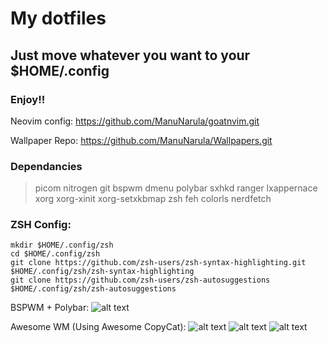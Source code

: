 # My dotfiles

  ## Just move whatever you want to your $HOME/.config
  ### Enjoy!!
  
Neovim config: https://github.com/ManuNarula/goatnvim.git

Wallpaper Repo: https://github.com/ManuNarula/Wallpapers.git
  
### Dependancies
> picom nitrogen git bspwm dmenu polybar sxhkd ranger lxappernace xorg xorg-xinit xorg-setxkbmap zsh feh colorls nerdfetch 

### ZSH Config:
    
    mkdir $HOME/.config/zsh
    cd $HOME/.config/zsh
    git clone https://github.com/zsh-users/zsh-syntax-highlighting.git  $HOME/.config/zsh/zsh-syntax-highlighting
    git clone https://github.com/zsh-users/zsh-autosuggestions  $HOME/.config/zsh/zsh-autosuggestions



BSPWM + Polybar:
![alt text](https://github.com/ManuNarula/dot/blob/main/2021-07-06_05-51.png?raw=true) 

Awesome WM (Using Awesome CopyCat):
![alt text](https://github.com/ManuNarula/configuration/blob/main/2021-09-09_13-53.png)
![alt text](https://github.com/ManuNarula/configuration/blob/main/2021-08-27_16-36.png)
![alt text](https://github.com/ManuNarula/configuration/blob/main/2021-10-27_12-22.png)
